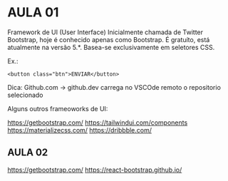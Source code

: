 # AULA 01
Framework de UI (User Interface)
Inicialmente chamada de Twitter Bootstrap, hoje é conhecido apenas como Bootstrap.
É gratuíto, está atualmente na versão 5.*.
Basea-se exclusivamente em seletores CSS.

Ex.:
```
<button class="btn">ENVIAR</button>
```

Dica:
Github.com -> github.dev carrega no VSCOde remoto o repositorio selecionado

Alguns outros frameoworks de UI:

https://getbootstrap.com/
https://tailwindui.com/components
https://materializecss.com/
https://dribbble.com/

## AULA 02
https://getbootstrap.com/
https://react-bootstrap.github.io/